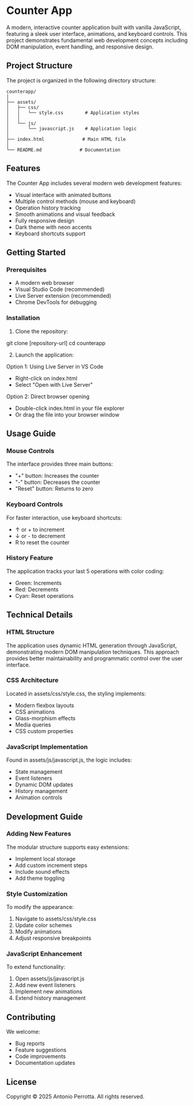 # Counter App

A modern, interactive counter application built with vanilla JavaScript, featuring a sleek user interface, animations, and keyboard controls. This project demonstrates fundamental web development concepts including DOM manipulation, event handling, and responsive design.

## Project Structure

The project is organized in the following directory structure:

```
counterapp/
│
├── assets/
│   ├── css/
│   │   └── style.css        # Application styles
│   │
│   └── js/
│       └── javascript.js    # Application logic
│
├── index.html              # Main HTML file
│
└── README.md              # Documentation

```


## Features

The Counter App includes several modern web development features:

- Visual interface with animated buttons
- Multiple control methods (mouse and keyboard)
- Operation history tracking
- Smooth animations and visual feedback
- Fully responsive design
- Dark theme with neon accents
- Keyboard shortcuts support

## Getting Started

### Prerequisites

- A modern web browser
- Visual Studio Code (recommended)
- Live Server extension (recommended)
- Chrome DevTools for debugging

### Installation

1. Clone the repository:

git clone [repository-url]
cd counterapp

2. Launch the application:

Option 1: Using Live Server in VS Code
- Right-click on index.html
- Select "Open with Live Server"

Option 2: Direct browser opening
- Double-click index.html in your file explorer
- Or drag the file into your browser window

## Usage Guide

### Mouse Controls

The interface provides three main buttons:
- "+" button: Increases the counter
- "-" button: Decreases the counter
- "Reset" button: Returns to zero

### Keyboard Controls

For faster interaction, use keyboard shortcuts:
- ↑ or + to increment
- ↓ or - to decrement
- R to reset the counter

### History Feature

The application tracks your last 5 operations with color coding:
- Green: Increments
- Red: Decrements
- Cyan: Reset operations

## Technical Details

### HTML Structure

The application uses dynamic HTML generation through JavaScript, demonstrating modern DOM manipulation techniques. This approach provides better maintainability and programmatic control over the user interface.

### CSS Architecture

Located in assets/css/style.css, the styling implements:
- Modern flexbox layouts
- CSS animations
- Glass-morphism effects
- Media queries
- CSS custom properties

### JavaScript Implementation

Found in assets/js/javascript.js, the logic includes:
- State management
- Event listeners
- Dynamic DOM updates
- History management
- Animation controls

## Development Guide

### Adding New Features

The modular structure supports easy extensions:
- Implement local storage
- Add custom increment steps
- Include sound effects
- Add theme toggling

### Style Customization

To modify the appearance:
1. Navigate to assets/css/style.css
2. Update color schemes
3. Modify animations
4. Adjust responsive breakpoints

### JavaScript Enhancement

To extend functionality:
1. Open assets/js/javascript.js
2. Add new event listeners
3. Implement new animations
4. Extend history management

## Contributing

We welcome:
- Bug reports
- Feature suggestions
- Code improvements
- Documentation updates

## License

Copyright © 2025 Antonio Perrotta. All rights reserved.
